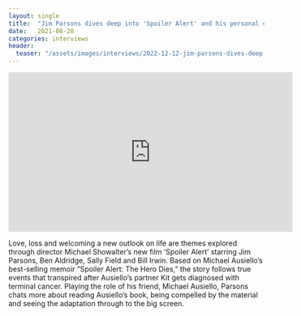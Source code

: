 ```yaml
---
layout: single
title:  "Jim Parsons dives deep into 'Spoiler Alert' and his personal connection to the story and character."
date:   2021-08-20
categories: interviews
header:
  teaser: "/assets/images/interviews/2022-12-12-jim-parsons-dives-deep-into-spoiler-alert.jpg"
---
```


<iframe width="560" height="315" src="https://www.youtube.com/watch?v=rZAKFrBGlwg&t=40s" frameborder="0"> </iframe>

Love, loss and welcoming a new outlook on life are themes explored through director Michael Showalter’s new film ‘Spoiler Alert’ starring Jim Parsons, Ben Aldridge, Sally Field and Bill Irwin. Based on Michael Ausiello’s best-selling memoir “Spoiler Alert: The Hero Dies,” the story follows true events that transpired after Ausiello’s partner Kit gets diagnosed with terminal cancer. Playing the role of his friend, Michael Ausiello, Parsons chats more about reading Ausiello’s book, being compelled by the material and seeing the adaptation through to the big screen.

